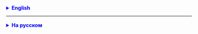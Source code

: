<details style="margin-top: 16px">
  <summary style="cursor: pointer; color: blue;"><b>English</b></summary>



</details>

<hr>

<details style="margin-top: 16px">
  <summary style="cursor: pointer; color: blue;"><b>На русском</b></summary>

### Задача 1

Создайте класс с именем "Пользователь" (**User**) с приватными полями:

- **name** (имя пользователя, строковое значение)
- **age** (возраст пользователя, целочисленное значение)
- **email** (электронная почта пользователя, строковое значение)
Добавьте конструктор класса, который принимает параметры для всех полей и инициализирует объект при его создании.

Создайте геттеры и сеттеры для каждого поля класса "Пользователь".

В методе main создайте объекты класса "Пользователь" и инициализируйте их с помощью конструктора и сеттеров. Затем
используйте геттеры для получения информации о каждом пользователе и выведите ее в консоль.

Попробуйте изменить значения полей объектов с использованием сеттеров и выведите обновленную информацию в консоль.

**Примечание:**

- Убедитесь, что вы соблюдаете принцип инкапсуляции, делая поля класса "Пользователь" приватными и предоставляя доступ к
  ним через геттеры и сеттеры.
- Практикуйтесь в создании объектов, их инициализации и управлении данными с использованием геттеров и сеттеров.

### Задача 2

Создание класса "**Книга**"

Создайте класс с именем "Книга" (Book) с приватными полями:

- **title** (название книги, строковое значение)
- **author** (автор книги, строковое значение)
- **year** (год выпуска книги, целочисленное значение)
- **isbn** (ISBN книги, строковое значение)

Добавьте конструктор класса, который принимает параметры для всех полей и инициализирует объект при его создании.

Создайте геттеры и сеттеры для каждого поля класса "Книга".

В методе main создайте несколько объектов класса "Книга" и инициализируйте их с помощью конструктора и сеттеров. Затем используйте геттеры для получения информации о каждой книге и выведите ее в консоль.

Попробуйте изменить значения полей объектов с использованием сеттеров и выведите обновленную информацию в консоль.

## Задача 3*: Учет банковских счетов

**Цель:** Создать класс "Банковский счет" с использованием инкапсуляции и реализовать методы для внесения и снятия средств.


Создайте класс с именем "БанковскийСчет" (**BankAccount**) с приватными полями:

- **accountNumber** (номер счета, строковое значение)
- **balance** (баланс счета, десятичное число с двумя знаками после запятой)

Добавьте конструктор класса, который принимает параметры для номера счета и начального баланса и инициализирует объект при его создании.

Создайте геттеры и сеттеры для номера счета и баланса.

- Создайте метод **deposit**, который принимает сумму для внесения и увеличивает баланс счета на эту сумму.
- Создайте метод **withdraw**, который принимает сумму для снятия и уменьшает баланс счета на эту сумму, если на счету достаточно средств. Если сумма для снятия больше баланса, выведите сообщение об ошибке.

В методе **main** создайте объекты класса "**BankAccount**", инициализируйте их с помощью конструктора и выведите информацию о счетах, балансах и произведите операции по внесению и снятию средств.

Попробуйте разные операции с внесением и снятием средств, включая случаи, когда на счету недостаточно средств.
</details>
